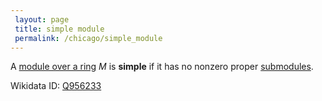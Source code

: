 ```yaml
---
 layout: page
 title: simple module
 permalink: /chicago/simple_module
---
```

A [module over a ring](https://mathgloss.github.io/MathGloss/chicago/module_over_a_ring) $M$ is **simple** if it has no nonzero proper [submodules](https://mathgloss.github.io/MathGloss/chicago/submodule).

Wikidata ID: [Q956233](https://www.wikidata.org/wiki/Q956233)